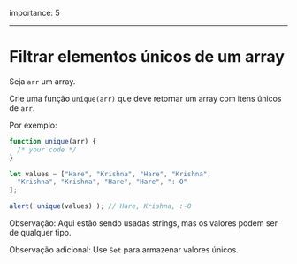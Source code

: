 importance: 5

---

# Filtrar elementos únicos de um array

Seja `arr` um array.

Crie uma função `unique(arr)` que deve retornar um array com itens únicos de `arr`.

Por exemplo:

```js
function unique(arr) {
  /* your code */
}

let values = ["Hare", "Krishna", "Hare", "Krishna",
  "Krishna", "Krishna", "Hare", "Hare", ":-O"
];

alert( unique(values) ); // Hare, Krishna, :-O
```

Observação: Aqui estão sendo usadas strings, mas os valores podem ser de qualquer tipo.

Observação adicional: Use `Set` para armazenar valores únicos.
